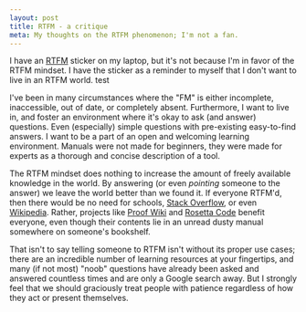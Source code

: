 ```yaml
---
layout: post
title: RTFM - a critique
meta: My thoughts on the RTFM phenomenon; I'm not a fan.
---
```


I have an [RTFM](https://en.wikipedia.org/wiki/RTFM) sticker on my laptop, but it's not because I'm in favor of the RTFM mindset. I have the sticker as a reminder to myself that I don't want to live in an RTFM world. test

I've been in many circumstances where the "FM" is either incomplete, inaccessible, out of date, or completely absent. Furthermore, I want to live in, and foster an environment where it's okay to ask (and answer) questions. Even (especially) simple questions with pre-existing easy-to-find answers. I want to be a part of an open and welcoming learning environment. Manuals were not made for beginners, they were made for experts as a thorough and concise description of a tool.

The RTFM mindset does nothing to increase the amount of freely available knowledge in the world. By answering (or even *pointing* someone to the answer) we leave the world  better than we found it. If everyone RTFM'd, then there would be no need for schools, [Stack Overflow](https://stackoverflow.com/), or even [Wikipedia](https://en.wikipedia.org/wiki/Main_Page). Rather, projects like [Proof Wiki](https://proofwiki.org/wiki/Main_Page) and [Rosetta Code](http://rosettacode.org/wiki/Rosetta_Code) benefit everyone, even though their contents lie in an unread dusty manual somewhere on someone's bookshelf.

That isn't to say telling someone to RTFM isn't without its proper use cases; there are an incredible number of learning resources at your fingertips, and many (if not most) "noob" questions have already been asked and answered countless times and are only a Google search away. But I strongly feel that we should graciously treat people with patience regardless of how they act or present themselves.
